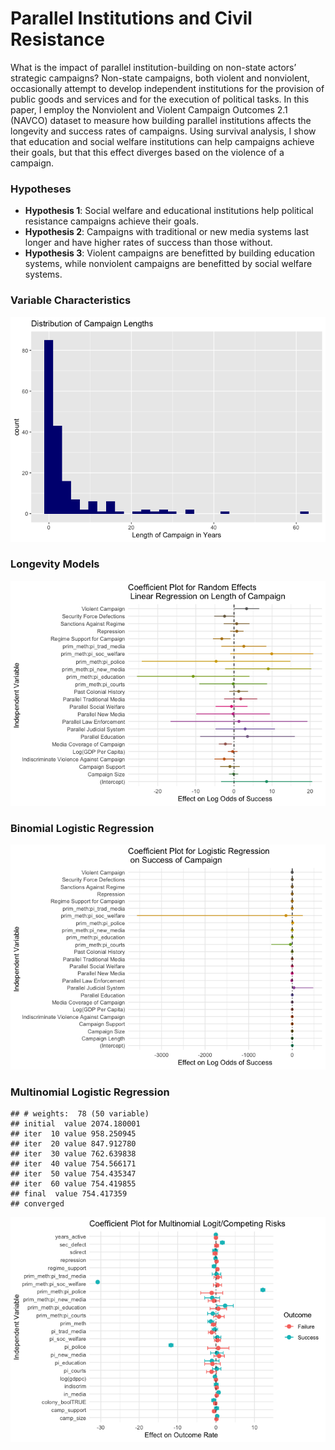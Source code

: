 Parallel Institutions and Civil Resistance
================

What is the impact of parallel institution-building on non-state actors’
strategic campaigns? Non-state campaigns, both violent and nonviolent,
occasionally attempt to develop independent institutions for the
provision of public goods and services and for the execution of
political tasks. In this paper, I employ the Nonviolent and Violent
Campaign Outcomes 2.1 (NAVCO) dataset to measure how building parallel
institutions affects the longevity and success rates of campaigns. Using
survival analysis, I show that education and social welfare institutions
can help campaigns achieve their goals, but that this effect diverges
based on the violence of a campaign.

### Hypotheses

- **Hypothesis 1**: Social welfare and educational institutions help
  political resistance campaigns achieve their goals.
- **Hypothesis 2**: Campaigns with traditional or new media systems last
  longer and have higher rates of success than those without.
- **Hypothesis 3**: Violent campaigns are benefitted by building
  education systems, while nonviolent campaigns are benefitted by social
  welfare systems.

### Variable Characteristics

![](README_files/figure-gfm/unnamed-chunk-2-1.png)<!-- -->

### Longevity Models

![](README_files/figure-gfm/unnamed-chunk-3-1.png)<!-- -->

### Binomial Logistic Regression

![](README_files/figure-gfm/unnamed-chunk-4-1.png)<!-- -->

### Multinomial Logistic Regression

    ## # weights:  78 (50 variable)
    ## initial  value 2074.180001 
    ## iter  10 value 958.250945
    ## iter  20 value 847.912780
    ## iter  30 value 762.639838
    ## iter  40 value 754.566171
    ## iter  50 value 754.435347
    ## iter  60 value 754.419855
    ## final  value 754.417359 
    ## converged

![](README_files/figure-gfm/unnamed-chunk-5-1.png)<!-- -->
